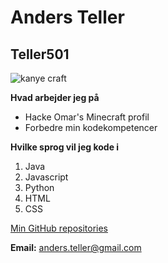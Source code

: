 # Anders Teller
## Teller501
![kanye craft](https://user-images.githubusercontent.com/113039777/215452099-37c4fc0d-5e26-4fd5-aa4d-23dec7d78816.jpeg)

**Hvad arbejder jeg på**

* Hacke Omar's Minecraft profil
* Forbedre min kodekompetencer


**Hvilke sprog vil jeg kode i**

1. Java
2. Javascript
3. Python
4. HTML
5. CSS


[Min GitHub repositories](https://github.com/Teller501?tab=repositories)


**Email:** anders.teller@gmail.com


